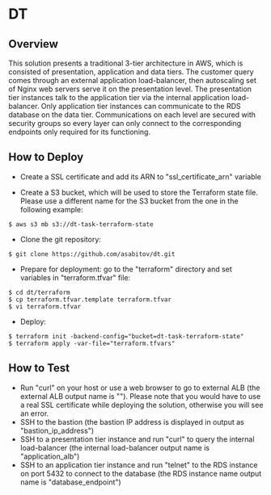 # DT

## Overview
This solution presents a traditional 3-tier architecture in AWS, which is consisted of presentation, application and data tiers. The customer query comes through an external application load-balancer, then autoscaling set of Nginx web servers serve it on the presentation level. The presentation tier instances talk to the application tier via the internal application load-balancer. Only application tier instances can communicate to the RDS database on the data tier. Communications on each level are secured with security groups so every layer can only connect to the corresponding endpoints only required for its functioning.       


## How to Deploy

- Create a SSL certificate and add its ARN to "ssl_certificate_arn" variable

- Create a S3 bucket, which will be used to store the Terraform state file. Please use a different name for the S3 bucket from the one in the following example:
```
$ aws s3 mb s3://dt-task-terraform-state
```
- Clone the git repository:
```
$ git clone https://github.com/asabitov/dt.git
```
- Prepare for deployment: go to the "terraform" directory and set variables in "terraform.tfvar" file:
```
$ cd dt/terraform
$ cp terraform.tfvar.template terraform.tfvar
$ vi terraform.tfvar
```
- Deploy:
``` 
$ terraform init -backend-config="bucket=dt-task-terraform-state"
$ terraform apply -var-file="terraform.tfvars"
```

## How to Test
- Run "curl" on your host or use a web browser to go to external ALB (the external ALB output name is ""). Please note that you would have to use a real SSL certificate while deploying the solution, otherwise you will see an error.
- SSH to the bastion (the bastion IP address is displayed in output as "bastion_ip_address")
- SSH to a presentation tier instance and run "curl" to query the internal load-balancer (the internal load-balancer output name is "application_alb") 
- SSH to an application tier instance and run "telnet" to the RDS instance on port 5432 to connect to the database (the RDS instance name output name is "database_endpoint") 
     
